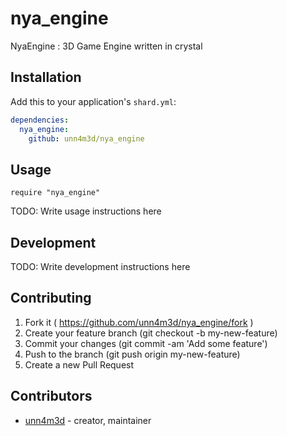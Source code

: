 # nya_engine

NyaEngine : 3D Game Engine written in crystal

## Installation


Add this to your application's `shard.yml`:

```yaml
dependencies:
  nya_engine:
    github: unn4m3d/nya_engine
```


## Usage


```crystal
require "nya_engine"
```


TODO: Write usage instructions here

## Development

TODO: Write development instructions here

## Contributing

1. Fork it ( https://github.com/unn4m3d/nya_engine/fork )
2. Create your feature branch (git checkout -b my-new-feature)
3. Commit your changes (git commit -am 'Add some feature')
4. Push to the branch (git push origin my-new-feature)
5. Create a new Pull Request

## Contributors

- [unn4m3d](https://github.com/unn4m3d) - creator, maintainer
